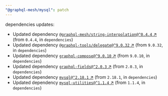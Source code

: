 ```yaml
---
"@graphql-mesh/mysql": patch
---
```

dependencies updates:
  - Updated dependency [`@graphql-mesh/string-interpolation@^0.4.4` ↗︎](https://www.npmjs.com/package/@graphql-mesh/string-interpolation/v/0.4.4) (from `0.4.4`, in `dependencies`)
  - Updated dependency [`@graphql-tools/delegate@^9.0.32` ↗︎](https://www.npmjs.com/package/@graphql-tools/delegate/v/9.0.32) (from `9.0.32`, in `dependencies`)
  - Updated dependency [`graphql-compose@^9.0.10` ↗︎](https://www.npmjs.com/package/graphql-compose/v/9.0.10) (from `9.0.10`, in `dependencies`)
  - Updated dependency [`graphql-fields@^2.0.3` ↗︎](https://www.npmjs.com/package/graphql-fields/v/2.0.3) (from `2.0.3`, in `dependencies`)
  - Updated dependency [`mysql@^2.18.1` ↗︎](https://www.npmjs.com/package/mysql/v/2.18.1) (from `2.18.1`, in `dependencies`)
  - Updated dependency [`mysql-utilities@^1.1.4` ↗︎](https://www.npmjs.com/package/mysql-utilities/v/1.1.4) (from `1.1.4`, in `dependencies`)
